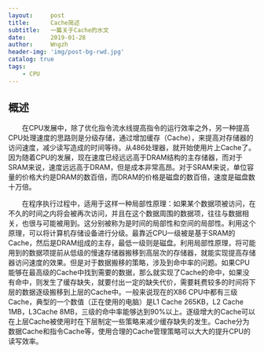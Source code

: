 ```yaml
---
layout:     post
title:      Cache简述
subtitle:   一篇关于Cache的水文
date:       2019-01-28
author:     Wngzh
header-img: 'img/post-bg-rwd.jpg'
catalog: true
tags:
    - CPU
---
```


## 概述

&emsp;&emsp;在CPU发展中，除了优化指令流水线提高指令的运行效率之外，另一种提高CPU处理速度的思路则是分级存储，通过增加缓存（Cache），来提高对存储器的访问速度，减少读写造成的时间等待。从486处理器，就开始使用片上Cache了。因为随着CPU的发展，现在速度已经远远高于DRAM结构的主存储器，而对于SRAM来说，速度远远高于DRAM，但是成本非常高昂。对于SRAM来说，单位容量的价格大约是DRAM的数百倍，而DRAM的价格是磁盘的数百倍，速度是磁盘数十万倍。

&emsp;&emsp;在程序执行过程中，适用于这样一种局部性原理：如果某个数据项被访问，在不久的时间之内将会被再次访问，并且在这个数据周围的数据项，往往与数据相关，也很与可能被用到。这分别被称为是时间的局部性和空间的局部性。利用这个原理，可以将计算机存储设备进行分级。最靠近CPU一级被是基于SRAM的Cache，然后是DRAM组成的主存，最低一级则是磁盘。利用局部性原理，将可能用到的数据项提前从低级的慢速存储器搬移到高层次的存储器，就能实现提高存储器访问速度的效果。但是对于数据搬移的策略，涉及到命中率的问题。如果CPU能够在最高级的Cache中找到需要的数据，那么就实现了Cache的命中，如果没有命中，则发生了缓存缺失，就要付出一定的缺失代价，需要耗费较多的时间将下层的数据逐级搬移到上层的Cache中。一般来说现在的X86 CPU中都有三级Cache，典型的一个数值（正在使用的电脑）是L1 Cache 265KB，L2 Cache 1MB，L3Cache 8MB，三级的命中率能够达到90%以上。逐级增大的Cache可以在上层Cache被使用时在下层制定一些策略来减少缓存缺失的发生。Cache分为数据Cache和指令Cache等，使用合理的Cache管理策略可以大大的提升CPU的读写效率。
